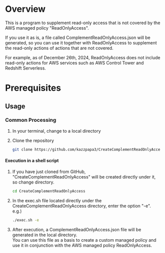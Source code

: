 # Overview

This is a program to supplement read-only access that is not covered by the AWS managed policy "ReadOnlyAccess".

If you use it as is, a file called ComplementReadOnlyAccess.json will be generated, so you can use it together with ReadOnlyAccess to supplement the read-only actions of actions that are not covered.

For example, as of December 26th, 2024, ReadOnlyAccess does not include read-only actions for AWS services such as AWS Control Tower and Redshift Serverless.

# Prerequisites

## Usage

### Common Processing

1. In your terminal, change to a local directory

2. Clone the repository

   ```bash
   git clone https://github.com/kazzpapa3/CreateComplementReadOnlyAccess.git
   ```

#### Execution in a shell script

1. If you have just cloned from GitHub, "CreateComplementReadOnlyAccess" will be created directly under it, so change directory.

   ```bash
   cd CreateComplementReadOnlyAccess
   ```

2. In the exec.sh file located directly under the CreateComplementReadOnlyAccess directory, enter the option "-e".
   e.g.)

   ```bash
   ./exec.sh -e
   ```

3. After execution, a ComplementReadOnlyAccess.json file will be generated in the local directory.  
   You can use this file as a basis to create a custom managed policy and use it in conjunction with the AWS managed policy ReadOnlyAccess.

